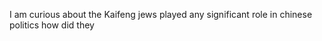 I am curious about the Kaifeng jews played any significant role in chinese politics how did they&#x20;